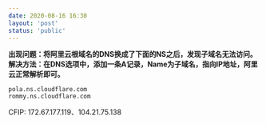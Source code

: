 ```yaml
---
date: 2020-08-16 16:30
layout: 'post'
status: 'public'
---
```


**出现问题：将阿里云根域名的DNS换成了下面的NS之后，发现子域名无法访问。**
**解决方法：在DNS选项中，添加一条A记录，Name为子域名，指向IP地址，阿里云正常解析即可。**
```
pola.ns.cloudflare.com
rommy.ns.cloudflare.com
```
CFIP: 172.67.177.119、104.21.75.138
